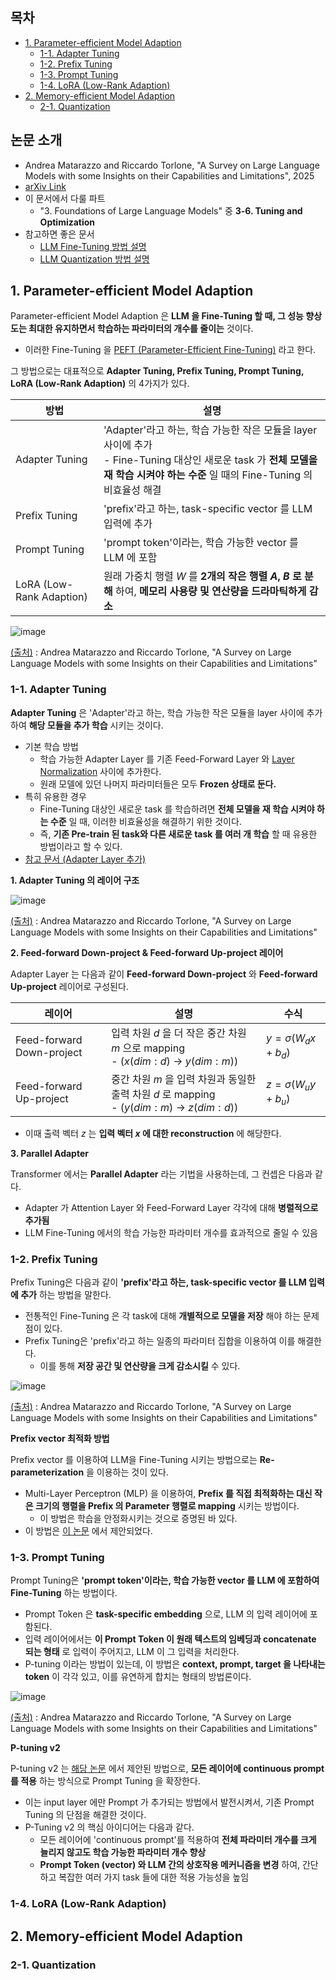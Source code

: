 ## 목차

* [1. Parameter-efficient Model Adaption](#1-parameter-efficient-model-adaption)
  * [1-1. Adapter Tuning](#1-1-adapter-tuning)
  * [1-2. Prefix Tuning](#1-2-prefix-tuning)
  * [1-3. Prompt Tuning](#1-3-prompt-tuning)
  * [1-4. LoRA (Low-Rank Adaption)](#1-4-lora-low-rank-adaption)
* [2. Memory-efficient Model Adaption](#2-memory-efficient-model-adaption)
  * [2-1. Quantization](#2-1-quantization)

## 논문 소개

* Andrea Matarazzo and Riccardo Torlone, "A Survey on Large Language Models with some Insights on their Capabilities and Limitations", 2025
* [arXiv Link](https://arxiv.org/pdf/2501.04040)
* 이 문서에서 다룰 파트
  * "3. Foundations of Large Language Models" 중 **3-6. Tuning and Optimization**
* 참고하면 좋은 문서
  * [LLM Fine-Tuning 방법 설명](../../AI%20Basics/LLM%20Basics/LLM_기초_Fine_Tuning.md)
  * [LLM Quantization 방법 설명](../../AI%20Basics/LLM%20Basics/LLM_기초_Quantization.md)

## 1. Parameter-efficient Model Adaption

Parameter-efficient Model Adaption 은 **LLM 을 Fine-Tuning 할 때, 그 성능 향상도는 최대한 유지하면서 학습하는 파라미터의 개수를 줄이는** 것이다.

* 이러한 Fine-Tuning 을 [PEFT (Parameter-Efficient Fine-Tuning)](../../AI%20Basics/LLM%20Basics/LLM_기초_Fine_Tuning_PEFT.md) 라고 한다.

그 방법으로는 대표적으로 **Adapter Tuning, Prefix Tuning, Prompt Tuning, LoRA (Low-Rank Adaption)** 의 4가지가 있다.

| 방법                       | 설명                                                                                                                              |
|--------------------------|---------------------------------------------------------------------------------------------------------------------------------|
| Adapter Tuning           | 'Adapter'라고 하는, 학습 가능한 작은 모듈을 layer 사이에 추가<br>- Fine-Tuning 대상인 새로운 task 가 **전체 모델을 재 학습 시켜야 하는 수준** 일 때의 Fine-Tuning 의 비효율성 해결 |
| Prefix Tuning            | 'prefix'라고 하는, task-specific vector 를 LLM 입력에 추가                                                                                |
| Prompt Tuning            | 'prompt token'이라는, 학습 가능한 vector 를 LLM 에 포함                                                                                     |
| LoRA (Low-Rank Adaption) | 원래 가중치 행렬 $W$ 를 **2개의 작은 행렬 $A$, $B$ 로 분해** 하여, **메모리 사용량 및 연산량을 드라마틱하게 감소**                                                    |

![image](../images/LLM_Survey_250422_1.PNG)

[(출처)](https://arxiv.org/pdf/2501.04040) : Andrea Matarazzo and Riccardo Torlone, "A Survey on Large Language Models with some Insights on their Capabilities and Limitations"

### 1-1. Adapter Tuning

**Adapter Tuning** 은 'Adapter'라고 하는, 학습 가능한 작은 모듈을 layer 사이에 추가하여 **해당 모듈을 추가 학습** 시키는 것이다.

* 기본 학습 방법
  * 학습 가능한 Adapter Layer 를 기존 Feed-Forward Layer 와 [Layer Normalization](../../AI%20Basics/Deep%20Learning%20Basics/딥러닝_기초_Regularization.md#4-2-layer-normalization) 사이에 추가한다.
  * 원래 모델에 있던 나머지 파라미터들은 모두 **Frozen 상태로 둔다.**
* 특히 유용한 경우
  * Fine-Tuning 대상인 새로운 task 를 학습하려면 **전체 모델을 재 학습 시켜야 하는 수준** 일 때, 이러한 비효율성을 해결하기 위한 것이다.
  * 즉, **기존 Pre-train 된 task와 다른 새로운 task 를 여러 개 학습** 할 때 유용한 방법이라고 할 수 있다.
* [참고 문서 (Adapter Layer 추가)](../../AI%20Basics/LLM%20Basics/LLM_기초_Fine_Tuning_PEFT.md#2-5-adapter-layer-추가)

**1. Adapter Tuning 의 레이어 구조**

![image](../images/LLM_Survey_250422_2.PNG)

[(출처)](https://arxiv.org/pdf/2501.04040) : Andrea Matarazzo and Riccardo Torlone, "A Survey on Large Language Models with some Insights on their Capabilities and Limitations"

**2. Feed-forward Down-project & Feed-forward Up-project 레이어**

Adapter Layer 는 다음과 같이 **Feed-forward Down-project** 와 **Feed-forward Up-project** 레이어로 구성된다.

| 레이어                       | 설명                                                                            | 수식                         |
|---------------------------|-------------------------------------------------------------------------------|----------------------------|
| Feed-forward Down-project | 입력 차원 $d$ 을 더 작은 중간 차원 $m$ 으로 mapping<br>- ($x (dim: d)$ → $y (dim: m)$)      | $y = \sigma (W_d x + b_d)$ |
| Feed-forward Up-project   | 중간 차원 $m$ 을 입력 차원과 동일한 출력 차원 $d$ 로 mapping<br>- ($y (dim: m)$ → $z (dim: d)$) | $z = \sigma (W_u y + b_u)$ |

* 이때 출력 벡터 $z$ 는 **입력 벡터 $x$ 에 대한 reconstruction** 에 해당한다.

**3. Parallel Adapter**

Transformer 에서는 **Parallel Adapter** 라는 기법을 사용하는데, 그 컨셉은 다음과 같다.

* Adapter 가 Attention Layer 와 Feed-Forward Layer 각각에 대해 **병렬적으로 추가됨**
* LLM Fine-Tuning 에서의 학습 가능한 파라미터 개수를 효과적으로 줄일 수 있음

### 1-2. Prefix Tuning

Prefix Tuning은 다음과 같이 **'prefix'라고 하는, task-specific vector 를 LLM 입력에 추가** 하는 방법을 말한다.

* 전통적인 Fine-Tuning 은 각 task에 대해 **개별적으로 모델을 저장** 해야 하는 문제점이 있다.
* Prefix Tuning은 'prefix'라고 하는 일종의 파라미터 집합을 이용하여 이를 해결한다.
  * 이를 통해 **저장 공간 및 연산량을 크게 감소시킬** 수 있다. 

![image](../images/LLM_Survey_250422_3.PNG)

[(출처)](https://arxiv.org/pdf/2501.04040) : Andrea Matarazzo and Riccardo Torlone, "A Survey on Large Language Models with some Insights on their Capabilities and Limitations"

**Prefix vector 최적화 방법**

Prefix vector 를 이용하여 LLM을 Fine-Tuning 시키는 방법으로는 **Re-parameterization** 을 이용하는 것이 있다.

* Multi-Layer Perceptron (MLP) 을 이용하여, **Prefix 를 직접 최적화하는 대신 작은 크기의 행렬을 Prefix 의 Parameter 행렬로 mapping** 시키는 방법이다.
  * 이 방법은 학습을 안정화시키는 것으로 증명된 바 있다. 
* 이 방법은 [이 논문](https://arxiv.org/pdf/2101.00190) 에서 제안되었다.

### 1-3. Prompt Tuning

Prompt Tuning은 **'prompt token'이라는, 학습 가능한 vector 를 LLM 에 포함하여 Fine-Tuning** 하는 방법이다.

* Prompt Token 은 **task-specific embedding** 으로, LLM 의 입력 레이어에 포함된다.
* 입력 레이어에서는 **이 Prompt Token 이 원래 텍스트의 임베딩과 concatenate 되는 형태** 로 입력이 주어지고, LLM 이 그 입력을 처리한다.
* P-tuning 이라는 방법이 있는데, 이 방법은 **context, prompt, target 을 나타내는 token** 이 각각 있고, 이를 유연하게 합치는 형태의 방법론이다.

![image](../images/LLM_Survey_250422_4.PNG)

[(출처)](https://arxiv.org/pdf/2501.04040) : Andrea Matarazzo and Riccardo Torlone, "A Survey on Large Language Models with some Insights on their Capabilities and Limitations"

**P-tuning v2**

P-tuning v2 는 [해당 논문](https://arxiv.org/pdf/2110.07602) 에서 제안된 방법으로, **모든 레이어에 continuous prompt 를 적용** 하는 방식으로 Prompt Tuning 을 확장한다.

* 이는 input layer 에만 Prompt 가 추가되는 방법에서 발전시켜서, 기존 Prompt Tuning 의 단점을 해결한 것이다.
* P-Tuning v2 의 핵심 아이디어는 다음과 같다.
  * 모든 레이어에 'continuous prompt'를 적용하여 **전체 파라미터 개수를 크게 늘리지 않고도 학습 가능한 파라미터 개수 향상** 
  * **Prompt Token (vector) 와 LLM 간의 상호작용 메커니즘을 변경** 하여, 간단하고 복잡한 여러 가지 task 들에 대한 적용 가능성을 높임

### 1-4. LoRA (Low-Rank Adaption)



## 2. Memory-efficient Model Adaption

### 2-1. Quantization